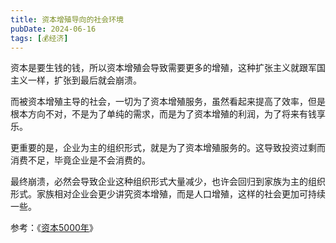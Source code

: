 ```yaml
---
title: 资本增殖导向的社会环境
pubDate: 2024-06-16
tags: [💰经济]
---
```


资本是要生钱的钱，所以资本增殖会导致需要更多的增殖，这种扩张主义就跟军国主义一样，扩张到最后就会崩溃。

而被资本增殖主导的社会，一切为了资本增殖服务，虽然看起来提高了效率，但是根本方向不对，不是为了单纯的需求，而是为了资本增殖的利润，为了将来有钱享乐。

更重要的是，企业为主的组织形式，就是为了资本增殖服务的。这导致投资过剩而消费不足，毕竟企业是不会消费的。

最终崩溃，必然会导致企业这种组织形式大量减少，也许会回归到家族为主的组织形式。家族相对企业会更少讲究资本增殖，而是人口增殖，这样的社会更加可持续一些。

参考：《[资本5000年]》

[资本5000年]: https://book.douban.com/subject/35324198/

